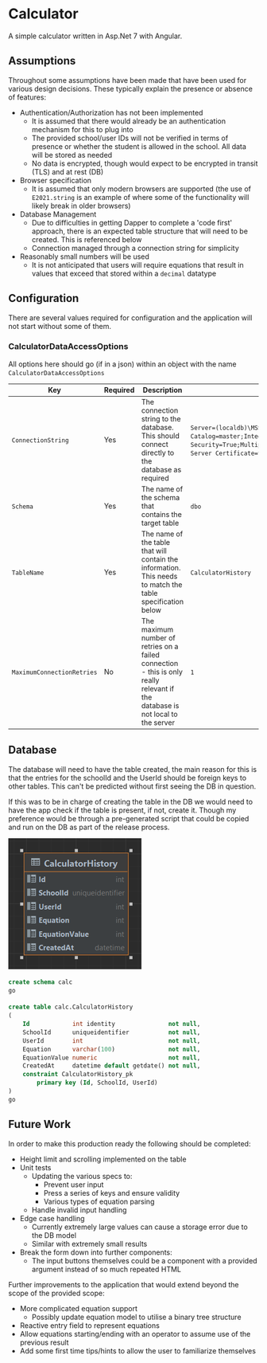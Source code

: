 # Calculator

A simple calculator written in Asp.Net 7 with Angular.

## Assumptions
Throughout some assumptions have been made that have been used for various design decisions. 
These typically explain the presence or absence of features:
* Authentication/Authorization has not been implemented
  * It is assumed that there would already be an authentication mechanism for this to plug into
  * The provided school/user IDs will not be verified in terms of presence or whether the
    student is allowed in the school. All data will be stored as needed
  * No data is encrypted, though would expect to be encrypted in transit (TLS) and at rest (DB)
* Browser specification
  * It is assumed that only modern browsers are supported (the use of `E2021.string` 
    is an example of where some of the functionality will likely break in older browsers)
* Database Management
  * Due to difficulties in getting Dapper to complete a 'code first' approach, there is an 
    expected table structure that will need to be created. This is referenced below
  * Connection managed through a connection string for simplicity
* Reasonably small numbers will be used
  * It is not anticipated that users will require equations that result in values that 
  exceed that stored within a `decimal` datatype

## Configuration
There are several values required for configuration and the application will not start without
some of them.

### CalculatorDataAccessOptions
All options here should go (if in a json) within an object with the name `CalculatorDataAccessOptions`  

|Key|Required|Description|Example|
|---|---|---|---|
|`ConnectionString`|Yes|The connection string to the database. This should connect directly to the database as required|`Server=(localdb)\MSSQLLocalDB;Initial Catalog=master;Integrated Security=True;MultipleActiveResultSets=True;Trust Server Certificate=true;Integrated Security=SSPI`|
|`Schema`|Yes|The name of the schema that contains the target table|`dbo`|
|`TableName`|Yes|The name of the table that will contain the information. This needs to match the table specification below|`CalculatorHistory`|
|`MaximumConnectionRetries`|No|The maximum number of retries on a failed connection - this is only really relevant if the database is not local to the server|`1`|

## Database
The database will need to have the table created, the main reason for this is that the 
entries for the schoolId and the UserId should be foreign keys to other tables. This can't
be predicted without first seeing the DB in question.

If this was to be in charge of creating the table in the DB we would need to have the app check
if the table is present, if not, create it. Though my preference would be
through a pre-generated script that could be copied and run on the DB as part
of the release process.

![CalculatorHistory](CalculatorHistory.png)  
  
``` sql
create schema calc
go

create table calc.CalculatorHistory
(
    Id            int identity               not null,
    SchoolId      uniqueidentifier           not null,
    UserId        int                        not null,
    Equation      varchar(100)               not null,
    EquationValue numeric                    not null,
    CreatedAt     datetime default getdate() not null,
    constraint CalculatorHistory_pk
        primary key (Id, SchoolId, UserId)
)
go
```

## Future Work
In order to make this production ready the following should be completed:
* Height limit and scrolling implemented on the table
* Unit tests
  * Updating the various specs to:
    * Prevent user input
    * Press a series of keys and ensure validity
    * Various types of equation parsing
  * Handle invalid input handling
* Edge case handling
  * Currently extremely large values can cause a storage error due to the DB model
  * Similar with extremely small results
* Break the form down into further components:
  * The input buttons themselves could be a component with a provided argument instead
    of so much repeated HTML 

Further improvements to the application that would extend beyond the scope of
the provided scope:
* More complicated equation support
  * Possibly update equation model to utilise a binary tree structure
* Reactive entry field to represent equations
* Allow equations starting/ending with an operator to assume use of the previous result
* Add some first time tips/hints to allow the user to familiarize themselves
